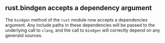 ## rust.bindgen accepts a dependency argument

The `bindgen` method of the `rust` module now accepts a dependencies argument.
Any include paths in these dependencies will be passed to the underlying call to
`clang`, and the call to `bindgen` will correctly depend on any generatd sources.
